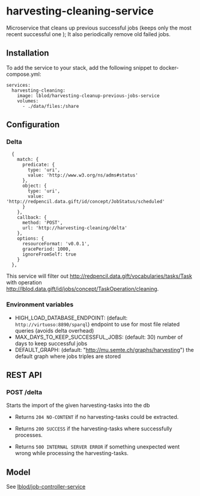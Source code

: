 # harvesting-cleaning-service

Microservice that cleans up previous successful jobs (keeps only the most recent successful one );
It also periodically remove old failed jobs.

## Installation

To add the service to your stack, add the following snippet to docker-compose.yml:

```
services:
  harvesting-cleaning:
    image: lblod/harvesting-cleanup-previous-jobs-service
    volumes:
      - ./data/files:/share
```

## Configuration

### Delta

```
  {
    match: {
      predicate: {
        type: 'uri',
        value: 'http://www.w3.org/ns/adms#status'
      },
      object: {
        type: 'uri',
        value: 'http://redpencil.data.gift/id/concept/JobStatus/scheduled'
      }
    },
    callback: {
      method: 'POST',
      url: 'http://harvesting-cleaning/delta'
    },
    options: {
      resourceFormat: 'v0.0.1',
      gracePeriod: 1000,
      ignoreFromSelf: true
    }
  },
```

This service will filter out <http://redpencil.data.gift/vocabularies/tasks/Task> with operation <http://lblod.data.gift/id/jobs/concept/TaskOperation/cleaning>.

### Environment variables

- HIGH_LOAD_DATABASE_ENDPOINT: (default: `http://virtuoso:8890/sparql`) endpoint to use for most file related queries (avoids delta overhead)
- MAX_DAYS_TO_KEEP_SUCCESSFUL_JOBS: (default: 30) number of days to keep successful jobs
- DEFAULT_GRAPH: (default: "http://mu.semte.ch/graphs/harvesting") the default graph where jobs triples are stored

## REST API

### POST /delta

Starts the import of the given harvesting-tasks into the db

- Returns `204 NO-CONTENT` if no harvesting-tasks could be extracted.

- Returns `200 SUCCESS` if the harvesting-tasks where successfully processes.

- Returns `500 INTERNAL SERVER ERROR` if something unexpected went wrong while processing the harvesting-tasks.

## Model

See [lblod/job-controller-service](https://github.com/lblod/job-controller-service)
